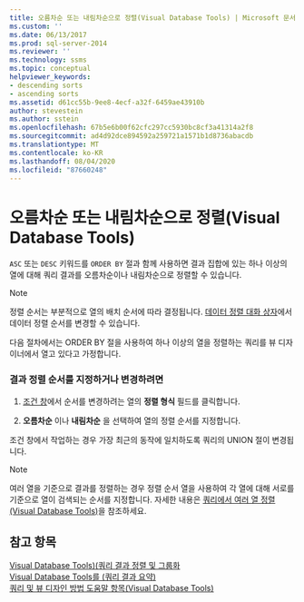 ```yaml
---
title: 오름차순 또는 내림차순으로 정렬(Visual Database Tools) | Microsoft 문서
ms.custom: ''
ms.date: 06/13/2017
ms.prod: sql-server-2014
ms.reviewer: ''
ms.technology: ssms
ms.topic: conceptual
helpviewer_keywords:
- descending sorts
- ascending sorts
ms.assetid: d61cc55b-9ee8-4ecf-a32f-6459ae43910b
author: stevestein
ms.author: sstein
ms.openlocfilehash: 67b5e6b00f62cfc297cc5930bc8cf3a41314a2f8
ms.sourcegitcommit: ad4d92dce894592a259721a1571b1d8736abacdb
ms.translationtype: MT
ms.contentlocale: ko-KR
ms.lasthandoff: 08/04/2020
ms.locfileid: "87660248"
---
```

# <a name="sort-in-ascending-or-descending-order-visual-database-tools"></a>오름차순 또는 내림차순으로 정렬(Visual Database Tools)
  `ASC` 또는 `DESC` 키워드를 `ORDER BY` 절과 함께 사용하면 결과 집합에 있는 하나 이상의 열에 대해 쿼리 결과를 오름차순이나 내림차순으로 정렬할 수 있습니다.  
  
> [!NOTE]  
>  정렬 순서는 부분적으로 열의 배치 순서에 따라 결정됩니다. [데이터 정렬 대화 상자](visual-database-tools.md)에서 데이터 정렬 순서를 변경할 수 있습니다.  
  
 다음 절차에서는 ORDER BY 절을 사용하여 하나 이상의 열을 정렬하는 쿼리를 뷰 디자이너에서 열고 있다고 가정합니다.  
  
### <a name="to-specify-or-change-the-order-in-which-results-are-sorted"></a>결과 정렬 순서를 지정하거나 변경하려면  
  
1.  [조건 창](criteria-pane-visual-database-tools.md)에서 순서를 변경하려는 열의 **정렬 형식** 필드를 클릭합니다.  
  
2.  **오름차순** 이나 **내림차순** 을 선택하여 열의 정렬 순서를 지정합니다.  
  
 조건 창에서 작업하는 경우 가장 최근의 동작에 일치하도록 쿼리의 UNION 절이 변경됩니다.  
  
> [!NOTE]  
>  여러 열을 기준으로 결과를 정렬하는 경우 정렬 순서 열을 사용하여 각 열에 대해 서로를 기준으로 열이 검색되는 순서를 지정합니다. 자세한 내용은 [쿼리에서 여러 열 정렬&#40;Visual Database Tools&#41;](sort-multiple-columns-in-queries-visual-database-tools.md)을 참조하세요.  
  
## <a name="see-also"></a>참고 항목  
 [Visual Database Tools&#41;&#40;쿼리 결과 정렬 및 그룹화](sort-and-group-query-results-visual-database-tools.md)   
 [Visual Database Tools를 &#40;쿼리 결과 요약&#41;](summarize-query-results-visual-database-tools.md)   
 [쿼리 및 뷰 디자인 방법 도움말 항목&#40;Visual Database Tools&#41;](design-queries-and-views-how-to-topics-visual-database-tools.md)  
  
  
